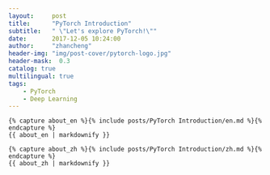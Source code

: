 ```yaml
---
layout:     post
title:      "PyTorch Introduction"
subtitle:   " \"Let's explore PyTorch!\""
date:       2017-12-05 10:24:00
author:     "zhancheng"
header-img: "img/post-cover/pytorch-logo.jpg"
header-mask:  0.3
catalog: true
multilingual: true
tags:
    - PyTorch
    - Deep Learning
---
```


<!-- English Version -->
<div class="en post-container">

```
{% capture about_en %}{% include posts/PyTorch Introduction/en.md %}{% endcapture %}
{{ about_en | markdownify }}
```

</div>

<!-- Chinese Version -->
<div class="zh post-container">

```
{% capture about_zh %}{% include posts/PyTorch Introduction/zh.md %}{% endcapture %}
{{ about_zh | markdownify }}
```

</div>